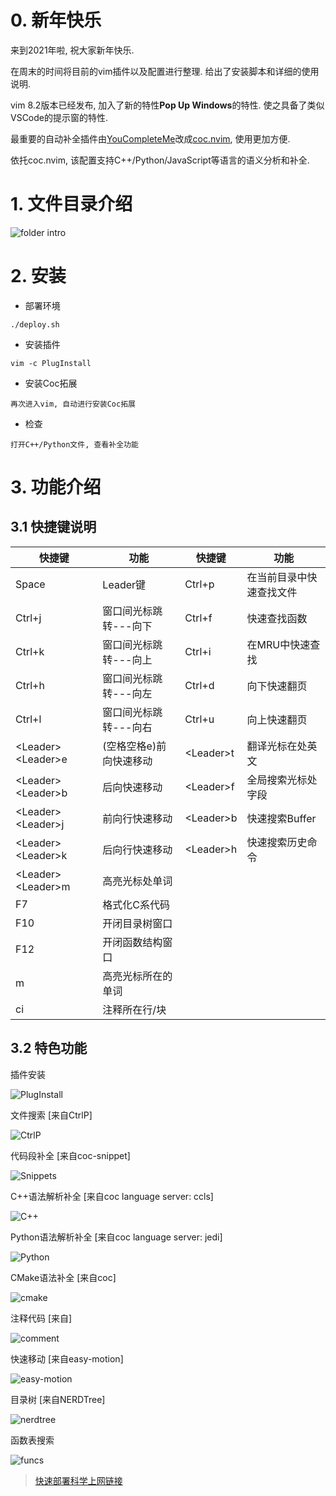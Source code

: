 # 0. 新年快乐

来到2021年啦, 祝大家新年快乐.

在周末的时间将目前的vim插件以及配置进行整理. 给出了安装脚本和详细的使用说明.

vim 8.2版本已经发布, 加入了新的特性**Pop Up Windows**的特性. 使之具备了类似VSCode的提示窗的特性.

最重要的自动补全插件由[YouCompleteMe](https://github.com/ycm-core/YouCompleteMe.git)改成[coc.nvim](https://github.com/neoclide/coc.nvim.git), 使用更加方便. 

依托coc.nvim, 该配置支持C++/Python/JavaScript等语言的语义分析和补全.

# 1. 文件目录介绍

![folder intro](./doc/img/folder.svg)

# 2. 安装

* 部署环境

```
./deploy.sh
```

* 安装插件

```
vim -c PlugInstall
```

* 安装Coc拓展

```
再次进入vim, 自动进行安装Coc拓展
```

* 检查

```
打开C++/Python文件, 查看补全功能
```


# 3. 功能介绍

## 3.1 快捷键说明

| 快捷键 | 功能 | 快捷键 | 功能 | 
| ---- | ---- | ---- | ---- |
| Space | Leader键 | Ctrl+p | 在当前目录中快速查找文件 |
| Ctrl+j | 窗口间光标跳转---向下 | Ctrl+f | 快速查找函数 |
| Ctrl+k | 窗口间光标跳转---向上 | Ctrl+i | 在MRU中快速查找 |
| Ctrl+h | 窗口间光标跳转---向左 | Ctrl+d | 向下快速翻页 |
| Ctrl+l | 窗口间光标跳转---向右 | Ctrl+u | 向上快速翻页 |
| \<Leader\>\<Leader\>e | (空格空格e)前向快速移动 | \<Leader\>t | 翻译光标在处英文 |
| \<Leader\>\<Leader\>b | 后向快速移动 | \<Leader\>f | 全局搜索光标处字段 |
| \<Leader\>\<Leader\>j | 前向行快速移动 | \<Leader\>b | 快速搜索Buffer |
| \<Leader\>\<Leader\>k | 后向行快速移动 | \<Leader\>h | 快速搜索历史命令 |
| \<Leader\>\<Leader\>m | 高亮光标处单词 | | |
| F7 | 格式化C系代码 | | |
| F10 | 开闭目录树窗口 | | |
| F12 | 开闭函数结构窗口 | | |
| m | 高亮光标所在的单词 | | |
| ci | 注释所在行/块 | | |

## 3.2 特色功能

插件安装

![PlugInstall](doc/img/PlugInstall.gif)

文件搜索 [来自CtrlP]

![CtrlP](doc/img/CtrlP.gif)

代码段补全 [来自coc-snippet]

![Snippets](doc/img/Snippets.gif)

C++语法解析补全 [来自coc language server: ccls]

![C++](doc/img/coc_c++.gif)

Python语法解析补全 [来自coc language server: jedi]

![Python](doc/img/coc_python.gif)

CMake语法补全 [来自coc]

![cmake](doc/img/cmake.gif)


注释代码 [来自]

![comment](doc/img/comment.gif)

快速移动 [来自easy-motion]

![easy-motion](doc/img/easy_motion.gif)

目录树 [来自NERDTree]

![nerdtree](doc/img/nerd_tree.gif)

函数表搜索

![funcs](doc/img/funcs.gif)

> [快速部署科学上网链接](https://邀请01.很有精神.com/auth/register?code=gCCw)
